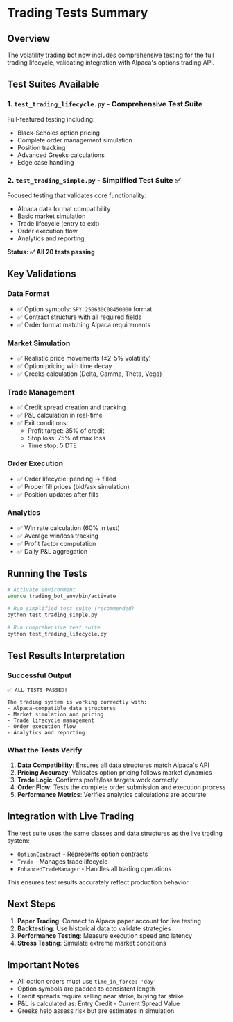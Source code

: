 # Trading Tests Summary

## Overview
The volatility trading bot now includes comprehensive testing for the full trading lifecycle, validating integration with Alpaca's options trading API.

## Test Suites Available

### 1. `test_trading_lifecycle.py` - Comprehensive Test Suite
Full-featured testing including:
- Black-Scholes option pricing
- Complete order management simulation
- Position tracking
- Advanced Greeks calculations
- Edge case handling

### 2. `test_trading_simple.py` - Simplified Test Suite ✅
Focused testing that validates core functionality:
- Alpaca data format compatibility
- Basic market simulation
- Trade lifecycle (entry to exit)
- Order execution flow
- Analytics and reporting

**Status: ✅ All 20 tests passing**

## Key Validations

### Data Format
- ✅ Option symbols: `SPY 250630C00450000` format
- ✅ Contract structure with all required fields
- ✅ Order format matching Alpaca requirements

### Market Simulation
- ✅ Realistic price movements (±2-5% volatility)
- ✅ Option pricing with time decay
- ✅ Greeks calculation (Delta, Gamma, Theta, Vega)

### Trade Management
- ✅ Credit spread creation and tracking
- ✅ P&L calculation in real-time
- ✅ Exit conditions:
  - Profit target: 35% of credit
  - Stop loss: 75% of max loss
  - Time stop: 5 DTE

### Order Execution
- ✅ Order lifecycle: pending → filled
- ✅ Proper fill prices (bid/ask simulation)
- ✅ Position updates after fills

### Analytics
- ✅ Win rate calculation (60% in test)
- ✅ Average win/loss tracking
- ✅ Profit factor computation
- ✅ Daily P&L aggregation

## Running the Tests

```bash
# Activate environment
source trading_bot_env/bin/activate

# Run simplified test suite (recommended)
python test_trading_simple.py

# Run comprehensive test suite
python test_trading_lifecycle.py
```

## Test Results Interpretation

### Successful Output
```
✅ ALL TESTS PASSED!

The trading system is working correctly with:
- Alpaca-compatible data structures
- Market simulation and pricing
- Trade lifecycle management
- Order execution flow
- Analytics and reporting
```

### What the Tests Verify
1. **Data Compatibility**: Ensures all data structures match Alpaca's API
2. **Pricing Accuracy**: Validates option pricing follows market dynamics
3. **Trade Logic**: Confirms profit/loss targets work correctly
4. **Order Flow**: Tests the complete order submission and execution process
5. **Performance Metrics**: Verifies analytics calculations are accurate

## Integration with Live Trading

The test suite uses the same classes and data structures as the live trading system:
- `OptionContract` - Represents option contracts
- `Trade` - Manages trade lifecycle
- `EnhancedTradeManager` - Handles all trading operations

This ensures test results accurately reflect production behavior.

## Next Steps

1. **Paper Trading**: Connect to Alpaca paper account for live testing
2. **Backtesting**: Use historical data to validate strategies
3. **Performance Testing**: Measure execution speed and latency
4. **Stress Testing**: Simulate extreme market conditions

## Important Notes

- All option orders must use `time_in_force: 'day'`
- Option symbols are padded to consistent length
- Credit spreads require selling near strike, buying far strike
- P&L is calculated as: Entry Credit - Current Spread Value
- Greeks help assess risk but are estimates in simulation
